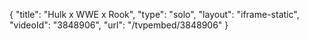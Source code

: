 {
    "title": "Hulk x WWE x Rook",
    "type": "solo",
    "layout": "iframe-static",
    "videoId": "3848906",
    "url": "\/tvpembed\/3848906"
}
